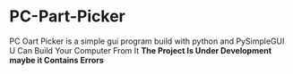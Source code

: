 # PC-Part-Picker
PC Oart Picker is a simple gui program build with python and PySimpleGUI
U Can Build Your Computer From It
**The Project Is Under Development maybe it Contains Errors**
